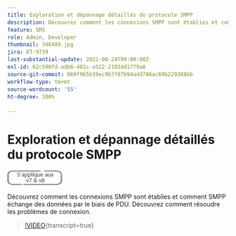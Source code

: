 ```yaml
---
title: Exploration et dépannage détaillés du protocole SMPP
description: Découvrez comment les connexions SMPP sont établies et comment SMPP échange des données par le biais de PDU. Découvrez comment résoudre les problèmes de connexion.
feature: SMS
role: Admin, Developer
thumbnail: 346489.jpg
jira: KT-9739
last-substantial-update: 2022-08-24T00:00:00Z
exl-id: 62c500fd-adb6-481c-a522-2183dd1779a8
source-git-commit: 069f965b39ec9b7f07b94add786ac69b229388bb
workflow-type: tm+mt
source-wordcount: '55'
ht-degree: 100%

---
```


# Exploration et dépannage détaillés du protocole SMPP

![S’applique aux versions 7 et 8](../assets/V7-V8-stamp.png)

Découvrez comment les connexions SMPP sont établies et comment SMPP échange des données par le biais de PDU. Découvrez comment résoudre les problèmes de connexion.

>[!VIDEO](https://video.tv.adobe.com/v/346489?quality=12&learn=on){transcript=true}
